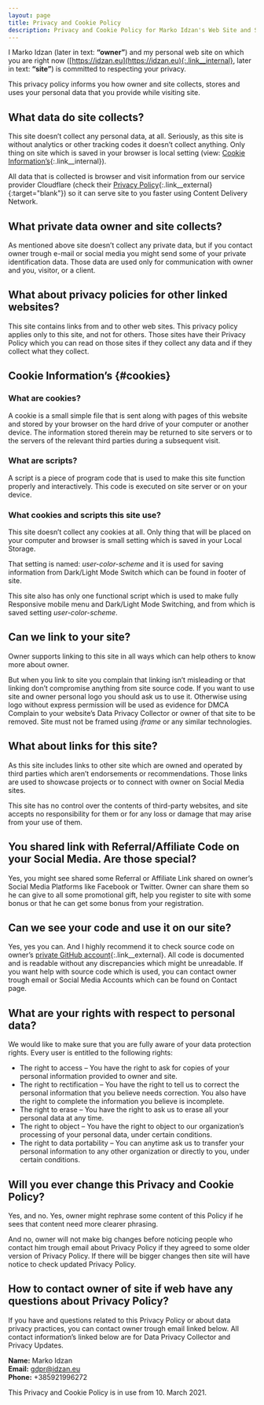 ```yaml
---
layout: page
title: Privacy and Cookie Policy
description: Privacy and Cookie Policy for Marko Idzan's Web Site and Social Media Platforms
---
```

I Marko Idzan (later in text: **“owner”**) and my personal web site on which you are right now ([https://idzan.eu](https://idzan.eu){:.link__internal}, later in text: **“site”**) is committed to respecting your privacy.

This privacy policy informs you how owner and site collects, stores and uses your personal data that you provide while visiting site.

## What data do site collects?

This site doesn’t collect any personal data, at all. Seriously, as this site is without analytics or other tracking codes it doesn’t collect anything. Only thing on site which is saved in your browser is local setting (view: [Cookie Information’s](#cookies){:.link__internal}).

All data that is collected is browser and visit information from our service provider Cloudflare (check their [Privacy Policy](https://www.cloudflare.com/privacypolicy/){:.link__external}{:target="blank"}) so it can serve site to you faster using Content Delivery Network.

## What private data owner and site collects?

As mentioned above site doesn’t collect any private data, but if you contact owner trough e-mail or social media you might send some of your private identification data. Those data are used only for communication with owner and you, visitor, or a client.

## What about privacy policies for other linked websites?

This site contains links from and to other web sites. This privacy policy applies only to this site, and not for others. Those sites have their Privacy Policy which you can read on those sites if they collect any data and if they collect what they collect.

## Cookie Information’s {#cookies}

### What are cookies?

A cookie is a small simple file that is sent along with pages of this website and stored by your browser on the hard drive of your computer or another device. The information stored therein may be returned to site servers or to the servers of the relevant third parties during a subsequent visit.

### What are scripts?

A script is a piece of program code that is used to make this site function properly and interactively. This code is executed on site server or on your device.

### What cookies and scripts this site use?

This site doesn’t collect any cookies at all. Only thing that will be placed on your computer and browser is small setting which is saved in your Local Storage.

That setting is named: *user-color-scheme* and it is used for saving information from Dark/Light Mode Switch which can be found in footer of site.

This site also has only one functional script which is used to make fully Responsive mobile menu and Dark/Light Mode Switching, and from which is saved setting *user-color-scheme*.

## Can we link to your site?

Owner supports linking to this site in all ways which can help others to know more about owner.

But when you link to site you complain that linking isn’t misleading or that linking don’t compromise anything from site source code. If you want to use site and owner personal logo you should ask us to use it. Otherwise using logo without express permission will be used as evidence for DMCA Complain to your website’s Data Privacy Collector or owner of that site to be removed. Site must not be framed using *iframe* or any similar technologies.

## What about links for this site?

As this site includes links to other site which are owned and operated by third parties which aren’t endorsements or recommendations. Those links are used to showcase projects or to connect with owner on Social Media sites.

This site has no control over the contents of third-party websites, and site accepts no responsibility for them or for any loss or damage that may arise from your use of them.

## You shared link with Referral/Affiliate Code on your Social Media. Are those special?

Yes, you might see shared some Referral or Affiliate Link shared on owner’s Social Media Platforms like Facebook or Twitter. Owner can share them so he can give to all some promotional gift, help you register to site with some bonus or that he can get some bonus from your registration.

## Can we see your code and use it on our site?

Yes, yes you can. And I highly recommend it to check source code on owner’s [private GitHub account](https://github.com/idzan){:.link__external}. All code is documented and is readable without any discrepancies which might be unreadable. If you want help with source code which is used, you can contact owner trough email or Social Media Accounts which can be found on Contact page.

## What are your rights with respect to personal data?

We would like to make sure that you are fully aware of your data protection rights. Every user is entitled to the following rights:

* The right to access – You have the right to ask for copies of your personal information provided to owner and site.
* The right to rectification – You have the right to tell us to correct the personal information that you believe needs correction. You also have the right to complete the information you believe is incomplete.
* The right to erase – You have the right to ask us to erase all your personal data at any time.
* The right to object – You have the right to object to our organization’s processing of your personal data, under certain conditions.
* The right to data portability – You can anytime ask us to transfer your personal information to any other organization or directly to you, under certain conditions.

## Will you ever change this Privacy and Cookie Policy?

Yes, and no. Yes, owner might rephrase some content of this Policy if he sees that content need more clearer phrasing.

And no, owner will not make big changes before noticing people who contact him trough email about Privacy Policy if they agreed to some older version of Privacy Policy. If there will be bigger changes then site will have notice to check updated Privacy Policy.

## How to contact owner of site if web have any questions about Privacy Policy?

If you have and questions related to this Privacy Policy or about data privacy practices, you can contact owner trough email linked below. All contact information’s linked below are for Data Privacy Collector and Privacy Updates.

**Name:** Marko Idzan  
**Email:** [gdpr@idzan.eu](mailto:gdpr@idzan.eu)  
**Phone:** +385921996272

This Privacy and Cookie Policy is in use from 10. March 2021.